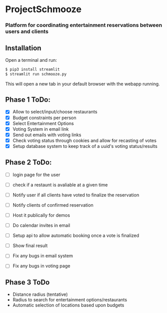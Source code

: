 # ProjectSchmooze
### Platform for coordinating entertainment reservations between users and clients


## Installation

Open a terminal and run:

```bash
$ pip3 install streamlit
$ streamlit run schmooze.py
```

This will open a new tab in your default browser with the webapp running.

## Phase 1 ToDo:
- [x] Allow to select/input/choose restaurants
- [x] Budget constraints per person 
- [x] Select Entertainment Options 
- [x] Voting System in email link 
- [x] Send out emails with voting links
- [x] Check voting status through cookies and allow for recasting of votes
- [x] Setup database system to keep track of a uuid's voting status/results

## Phase 2 ToDo:
- [ ] login page for the user
- [ ] check if a restaunt is avaliable at a given time
- [ ] Notify user if all clients have voted to finalize the reservation
- [ ] Notify clients of confirmed reservation
- [ ] Host it publically for demos
- [ ] Do calendar invites in email
- [ ] Setup api to allow automatic booking once a vote is finalized
- [ ] Show final result
- [ ] Fix any bugs in email system
- [ ] Fix any bugs in voting page


## Phase 3 ToDo
- Distance radius (tentative)
- Radius to search for entertainment options/restaurants
- Automatic selection of locations based upon budgets
